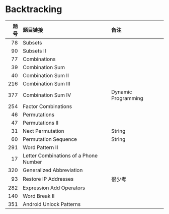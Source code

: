 # Backtracking

| 题号 | 题目链接 | 备注 |
| -: | :- | :- |
| 78 | Subsets | |
| 90 | Subsets II | |
| 77 | Combinations | |
| 39 | Combination Sum | |
| 40 | Combination Sum II | |
| 216 | Combination Sum III | |
| 377 | Combination Sum IV | Dynamic Programming |
| 254 | Factor Combinations | |
| 46 | Permutations | |
| 47 | Permutations II | |
| 31 | Next Permutation | String | |
| 60 | Permutation Sequence | String | |
| 291 | Word Pattern II | |
| 17 | Letter Combinations of a Phone Number | |
| 320 | Generalized Abbreviation | |
| 93 | Restore IP Addresses | 很少考 |
| 282 | Expression Add Operators | |
| 140 | Word Break II | |
| 351 | Android Unlock Patterns | |
